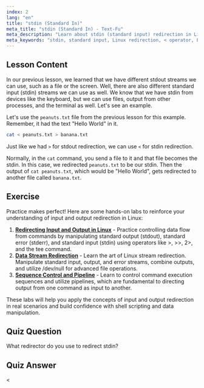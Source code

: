 ```yaml
---
index: 2
lang: "en"
title: "stdin (Standard In)"
meta_title: "stdin (Standard In) - Text-Fu"
meta_description: "Learn about stdin (standard input) redirection in Linux. Understand how to use the '<' operator with files and commands. Explore practical examples and improve your Linux command-line skills."
meta_keywords: "stdin, standard input, Linux redirection, < operator, Linux tutorial, command line, beginner, guide"
---
```


## Lesson Content

In our previous lesson, we learned that we have different stdout streams we can use, such as a file or the screen. Well, there are also different standard input (stdin) streams we can use as well. We know that we have stdin from devices like the keyboard, but we can use files, output from other processes, and the terminal as well. Let's see an example.

Let's use the `peanuts.txt` file from the previous lesson for this example. Remember, it had the text "Hello World" in it.

```bash
cat < peanuts.txt > banana.txt
```

Just like we had `>` for stdout redirection, we can use `<` for stdin redirection.

Normally, in the `cat` command, you send a file to it and that file becomes the stdin. In this case, we redirected `peanuts.txt` to be our stdin. Then the output of `cat peanuts.txt`, which would be "Hello World", gets redirected to another file called `banana.txt`.

## Exercise

Practice makes perfect! Here are some hands-on labs to reinforce your understanding of input and output redirection in Linux:

1.  **[Redirecting Input and Output in Linux](https://labex.io/labs/comptia-redirecting-input-and-output-in-linux-590840)** - Practice controlling data flow from commands by manipulating standard output (stdout), standard error (stderr), and standard input (stdin) using operators like >, >>, 2>, and the tee command.
2.  **[Data Stream Redirection](https://labex.io/labs/linux-data-stream-redirection-17995)** - Learn the art of Linux stream redirection. Manipulate standard input, output, and error streams, combine outputs, and utilize /dev/null for advanced file operations.
3.  **[Sequence Control and Pipeline](https://labex.io/labs/linux-sequence-control-and-pipeline-17994)** - Learn to control command execution sequences and utilize pipelines, which are fundamental to directing output from one command as input to another.

These labs will help you apply the concepts of input and output redirection in real scenarios and build confidence with shell scripting and data manipulation.

## Quiz Question

What redirector do you use to redirect stdin?

## Quiz Answer

<
